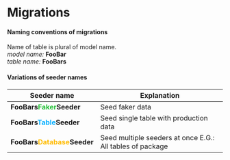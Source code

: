 # Migrations  


#### Naming conventions of migrations  

Name of table is plural of model name.  
*model name:* __FooBar__  
*table name:* __FooBars__  


#### Variations of seeder names  

| Seeder name	| Explanation	|  
| -	|-	|  
| __FooBars<span style="color:#21bf34">Faker</span>Seeder__	| Seed faker data	|  
| __FooBars<span style="color:#00adff">Table</span>Seeder__	| Seed single table with production data	|  
| __FooBars<span style="color:#ffbc00">Database</span>Seeder__	| Seed multiple seeders at once E.G.: All tables of package	|  
  